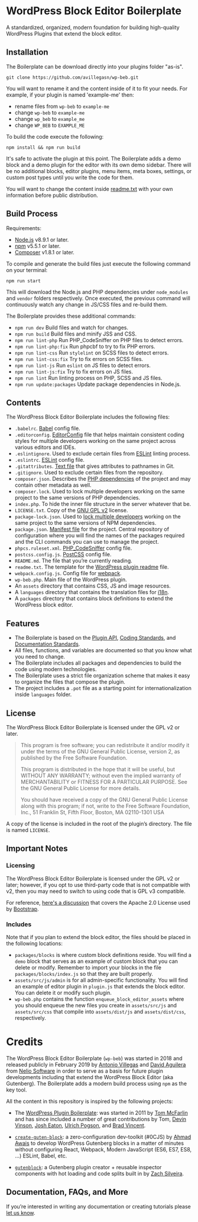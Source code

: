 # WordPress Block Editor Boilerplate

A standardized, organized, modern foundation for building high-quality WordPress Plugins that extend the block editor.

## Installation

The Boilerplate can be download directly into your plugins folder "as-is".

```
git clone https://github.com/avillegasn/wp-beb.git
```

You will want to rename it and the content inside of it to fit your needs. For example, if your plugin is named 'example-me' then:

* rename files from `wp-beb` to `example-me`
* change `wp-beb` to `example-me`
* change `wp_beb` to `example_me`
* change `WP_BEB` to `EXAMPLE_ME`

To build the code execute the following:

```
npm install && npm run build
```

It's safe to activate the plugin at this point. The Boilerplate adds a demo block and a demo plugin for the editor with its own demo sidebar. There will be no additional blocks, editor plugins, menu items, meta boxes, settings, or custom post types until you write the code for them.

You will want to change the content inside [readme.txt](./readme.txt) with your own information before public distribution.

## Build Process

Requirements:

* [Node.js](https://nodejs.org) v8.9.1 or later.
* [npm](https://www.npmjs.com/get-npm) v5.5.1 or later.
* [Composer](https://getcomposer.org/) v1.8.1 or later.

To compile and generate the build files just execute the following command on your terminal:

```
npm run start
```
This will download the Node.js and PHP dependencies under `node_modules` and `vendor` folders respectively. Once executed, the previous command will continuously watch any change in JS/CSS files and re-build them.

The Boilerplate provides these additional commands:

* `npm run dev` Build files and watch for changes.
* `npm run build` Build files and minify JSS and CSS.
* `npm run lint-php` Run PHP_CodeSniffer on PHP files to detect errors.
* `npm run lint-php:fix` Run phpcbf to try to fix PHP errors.
* `npm run lint-css` Run `stylelint` on SCSS files to detect errors.
* `npm run lint-css:fix` Try to fix errors on SCSS files.
* `npm run lint-js` Run `eslint` on JS files to detect errors.
* `npm run lint-js:fix` Try to fix errors on JS files.
* `npm run lint` Run linting process on PHP, SCSS and JS files.
* `npm run update:packages` Update package dependencies in Node.js.

## Contents

The WordPress Block Editor Boilerplate includes the following files:

* `.babelrc`. [Babel](https://babeljs.io/docs/en/config-files) config file.
* `.editorconfig`. [EditorConfig](https://editorconfig.org/) file that helps maintain consistent coding styles for multiple developers working on the same project across various editors and IDEs.
* `.eslintignore`. Used to exclude certain files from [ESLint](https://eslint.org/) linting process.
* `.eslintrc`. [ESLint](https://eslint.org/docs/user-guide/configuring) config file.
* `.gitattributes`. [Text file](https://git-scm.com/docs/gitattributes) that gives attributes to pathnames in Git.
* `.gitignore`. Used to exclude certain files from the repository.
* `composer.json`. Describes the [PHP dependencies](https://getcomposer.org/doc/01-basic-usage.md) of the project and may contain other metadata as well.
* `composer.lock`. Used to lock multiple developers working on the same project to the same versions of PHP dependencies.
* `index.php`. To hide the inner file structure in the server whatever that be.
* `LICENSE.txt`. Copy of the [GNU GPL v2](https://www.gnu.org/licenses/old-licenses/gpl-2.0.html) license.
* `package-lock.json`. Used to [lock multiple developers](https://docs.npmjs.com/files/package-lock.json.html) working on the same project to the same versions of NPM dependencies.
* `package.json`. [Manifest file](https://docs.npmjs.com/files/package.json.html) for the project. Central repository of configuration where you will find the names of the packages required and the CLI commands you can use to manage the project.
* `phpcs.ruleset.xml`. [PHP_CodeSniffer](https://github.com/squizlabs/PHP_CodeSniffer/wiki/Advanced-Usage#using-a-default-configuration-file) config file.
* `postcss.config.js`. [PostCSS](https://github.com/postcss/postcss-loader) config file.
* `README.md`. The file that you’re currently reading.
* `readme.txt`. The template for the [WordPress plugin readme](https://developer.wordpress.org/plugins/wordpress-org/how-your-readme-txt-works/) file.
* `webpack.config.js`. Config file for [webpack](https://webpack.js.org/configuration/).
* `wp-beb.php`. Main file of the WordPress plugin.
* An `assets` directory that contains CSS, JS and image resources.
* A `languages` directory that contains the translation files for [i18n](https://codex.wordpress.org/I18n_for_WordPress_Developers).
* A `packages` directory that contains block definitions to extend the WordPress block editor.

## Features

* The Boilerplate is based on the [Plugin API](http://codex.wordpress.org/Plugin_API), [Coding Standards](http://codex.wordpress.org/WordPress_Coding_Standards), and [Documentation Standards](https://make.wordpress.org/core/handbook/best-practices/inline-documentation-standards/php/).
* All files, functions, and variables are documented so that you know what you need to change.
* The Boilerplate includes all packages and dependencies to build the code using modern technologies.
* The Boilerplate uses a strict file organization scheme that makes it easy to organize the files that compose the plugin.
* The project includes a `.pot` file as a starting point for internationalization inside `languages` folder.

## License

The WordPress Block Editor Boilerplate is licensed under the GPL v2 or later.

> This program is free software; you can redistribute it and/or modify it under the terms of the GNU General Public License, version 2, as published by the Free Software Foundation.
>
> This program is distributed in the hope that it will be useful, but WITHOUT ANY WARRANTY; without even the implied warranty of MERCHANTABILITY or FITNESS FOR A PARTICULAR PURPOSE. See the GNU General Public License for more details.
>
> You should have received a copy of the GNU General Public License along with this program; if not, write to the Free Software Foundation, Inc., 51 Franklin St, Fifth Floor, Boston, MA 02110-1301 USA

A copy of the license is included in the root of the plugin’s directory. The file is named `LICENSE`.

## Important Notes

### Licensing

The WordPress Block Editor Boilerplate is licensed under the GPL v2 or later; however, if you opt to use third-party code that is not compatible with v2, then you may need to switch to using code that is GPL v3 compatible.

For reference, [here's a discussion](http://make.wordpress.org/themes/2013/03/04/licensing-note-apache-and-gpl/) that covers the Apache 2.0 License used by [Bootstrap](http://twitter.github.io/bootstrap/).

### Includes

Note that if you plan to extend the block editor, the files should be placed in the following locations:

* `packages/blocks` is where custom block definitions reside. You will find a `demo` block that serves as an example of custom block that you can delete or modify. Remember to import your blocks in the file `packages/blocks/index.js` so that they are built properly.
* `assets/src/js/admin` is for all admin-specific functionality. You will find an example of editor plugin in `plugin.js` that extends the block editor. You can delete it or modify such plugin.
* `wp-beb.php` contains the function `enqueue_block_editor_assets` where you should enqueue the new files you create in `assets/src/js` and `assets/src/css` that compile into `assets/dist/js` and `assets/dist/css`, respectively.

# Credits

The WordPress Block Editor Boilerplate (`wp-beb`) was started in 2018 and released publicly in February 2019 by [Antonio Villegas](http://twitter.com/avillegasn/) and [David Aguilera](http://twitter.com/davilera/) from [Nelio Software](https://neliosoftware.com/) in order to serve as a basis for future plugin developments including that extend the WordPress Block Editor (aka Gutenberg). The Boilerplate adds a modern build process using `npm` as the key tool.

All the content in this repository is inspired by the following projects:

* The [WordPress Plugin Boilerplate](https://github.com/DevinVinson/WordPress-Plugin-Boilerplate): was started in 2011 by [Tom McFarlin](http://twitter.com/tommcfarlin/) and has since included a number of great contributions by Tom, [Devin Vinson](https://github.com/DevinVinson), [Josh Eaton](https://twitter.com/jjeaton), [Ulrich Pogson](https://twitter.com/grapplerulrich), and [Brad Vincent](https://twitter.com/themergency).

* [`create-guten-block`](https://github.com/ahmadawais/create-guten-block): a zero-configuration dev-toolkit (#0CJS) by [Ahmad Awais](https://ahmadawais.com) to develop WordPress Gutenberg blocks in a matter of minutes without configuring React, Webpack, Modern JavaScript (ES6, ES7, ES8, …) ESLint, Babel, etc.

* [`gutenblock`](https://github.com/zackify/gutenblock): a Gutenberg plugin creator + reusable inspector components with hot loading and code splits built in by [Zach Silveira](https://github.com/zackify).

## Documentation, FAQs, and More

If you’re interested in writing any documentation or creating tutorials please [let us know](https://neliosoftware.com/contact/).

